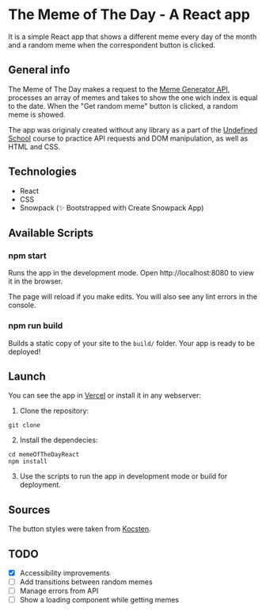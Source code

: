 # The Meme of The Day - A React app

It is a simple React app that shows a different meme every day of the month and a random meme when the correspondent button is clicked.

## General info

The Meme of The Day makes a request to the [Meme Generator API](https://api.imgflip.com/), processes an array of memes and takes to show the one wich index is equal to the date. When the "Get random meme" button is clicked, a random meme is showed.

The app was originaly created without any library as a part of the [Undefined School](https://github.com/undefinedschool/project-3-meme-of-the-day) course to practice API requests and DOM manipulation, as well as HTML and CSS.

## Technologies

- React
- CSS
- Snowpack (✨ Bootstrapped with Create Snowpack App)

## Available Scripts

### npm start

Runs the app in the development mode.
Open http://localhost:8080 to view it in the browser.

The page will reload if you make edits.
You will also see any lint errors in the console.

### npm run build

Builds a static copy of your site to the `build/` folder.
Your app is ready to be deployed!

## Launch

You can see the app in [Vercel](https://meme-of-the-day-react.vercel.app/) or install it in any webserver:

1. Clone the repository:

```
git clone
```

2. Install the dependecies:

```
cd memeOfTheDayReact
npm install
```

3. Use the scripts to run the app in development mode or build for deployment.

## Sources

The button styles were taken from [Kocsten](https://codepen.io/kocsten).

## TODO

- [x] Accessibility improvements
- [ ] Add transitions between random memes
- [ ] Manage errors from API
- [ ] Show a loading component while getting memes
